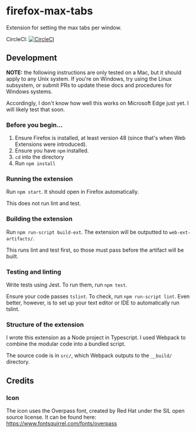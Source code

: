 # firefox-max-tabs

Extension for setting the max tabs per window.

CircleCI: [![CircleCI](https://circleci.com/gh/osdiab/webextension-max-tabs.svg?style=svg)](https://circleci.com/gh/osdiab/webextension-max-tabs)

## Development

**NOTE:** the following instructions are only tested on
a Mac, but it should apply to any Unix system. If you're on
Windows, try using the Linux subsystem, or submit PRs to
update these docs and procedures for Windows systems.

Accordingly, I don't know how well this works on Microsoft
Edge just yet. I will likely test that soon.

### Before you begin...

1. Ensure Firefox is installed, at least version 48 (since
that's when Web Extensions were introduced).
1. Ensure you have `npm` installed.
1. `cd` into the directory
1. Run `npm install`

### Running the extension

Run `npm start`. It should open in Firefox automatically.

This does not run lint and test.

### Building the extension

Run `npm run-script build-ext`. The extension will be
outputted to `web-ext-artifacts/`.

This runs lint and test first, so those must pass before
the artifact will be built.

### Testing and linting

Write tests using Jest. To run them, run `npm test`.

Ensure your code passes `tslint`. To check, run
`npm run-script lint`. Even better, however, is to set up
your text editor or IDE to automatically run tslint.

### Structure of the extension

I wrote this extension as a Node project in Typescript.
I used Webpack to combine the modular code into a bundled
script.

The source code is in `src/`, which Webpack outputs to the
`__build/` directory.

## Credits

### Icon

The icon uses the Overpass font, created by Red Hat under
the SIL open source license. It can be found here:
https://www.fontsquirrel.com/fonts/overpass

